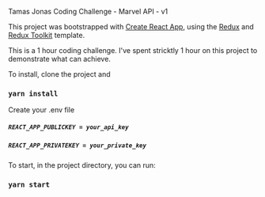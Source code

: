 Tamas Jonas
Coding Challenge - Marvel API - v1

This project was bootstrapped with [Create React App](https://github.com/facebook/create-react-app), using the [Redux](https://redux.js.org/) and [Redux Toolkit](https://redux-toolkit.js.org/) template.

This is a 1 hour coding challenge. I've spent stricktly 1 hour on this project to demonstrate what can achieve.

To install, clone the project and

### `yarn install`

Create your .env file

##### `REACT_APP_PUBLICKEY = your_api_key`

##### `REACT_APP_PRIVATEKEY = your_private_key`

To start, in the project directory, you can run:

### `yarn start`

